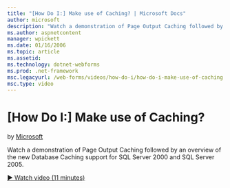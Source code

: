 ```yaml
---
title: "[How Do I:] Make use of Caching? | Microsoft Docs"
author: microsoft
description: "Watch a demonstration of Page Output Caching followed by an overview of the new Database Caching support for SQL Server 2000 and SQL Server 2005."
ms.author: aspnetcontent
manager: wpickett
ms.date: 01/16/2006
ms.topic: article
ms.assetid: 
ms.technology: dotnet-webforms
ms.prod: .net-framework
msc.legacyurl: /web-forms/videos/how-do-i/how-do-i-make-use-of-caching
msc.type: video
---
```

[How Do I:] Make use of Caching?
====================
by [Microsoft](https://github.com/microsoft)

Watch a demonstration of Page Output Caching followed by an overview of the new Database Caching support for SQL Server 2000 and SQL Server 2005.

[&#9654; Watch video (11 minutes)](https://channel9.msdn.com/Blogs/ASP-NET-Site-Videos/how-do-i-make-use-of-caching)